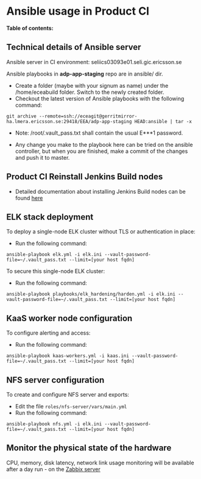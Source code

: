 # Ansible usage in Product CI

**Table of contents:**
<!-- START doctoc
...
END doctoc -->

## Technical details of Ansible server

Ansible server in CI environment: seliics03093e01.seli.gic.ericsson.se

Ansible playbooks in **adp-app-staging** repo are in ansible/ dir.

* Create a folder (maybe with your signum as name) under the /home/eceabuild folder. Switch to the newly created folder.
* Checkout the latest version of Ansible playbooks with the following command:

```
git archive --remote=ssh://eceagit@gerritmirror-ha.lmera.ericsson.se:29418/EEA/adp-app-staging HEAD:ansible | tar -x
```

* Note: /root/.vault_pass.txt shall contain the usual E\*\*\*1 password.

* Any change you make to the playbook here can be tried on the ansible controller, but when you are finished, make a commit of the changes and push it to master.

## Product CI Reinstall Jenkins Build nodes

* Detailed documentation about installing Jenkins Build nodes can be found [here](https://eteamspace.internal.ericsson.com/display/ECISE/EEA4+Product+CI+Reinstall+Jenkins+Build+nodes+hosted+in+VMware+Vcloud)

## ELK stack deployment

To deploy a single-node ELK cluster without TLS or authentication in place:

* Run the following command:

```
ansible-playbook elk.yml -i elk.ini --vault-password-file=~/.vault_pass.txt --limit=[your host fqdn]
```

To secure this single-node ELK cluster:

* Run the following command:

```
ansible-playbook playbooks/elk_hardening/harden.yml -i elk.ini --vault-password-file=~/.vault_pass.txt --limit=[your host fqdn]
```

## KaaS worker node configuration

To configure alerting and access:

* Run the following command:

```
ansible-playbook kaas-workers.yml -i kaas.ini --vault-password-file=~/.vault_pass.txt --limit=[your host fqdn]
```

## NFS server configuration

To create and configure NFS server and exports:

* Edit the file `roles/nfs-server/vars/main.yml`
* Run the following command:

```
ansible-playbook nfs.yml -i elk.ini --vault-password-file=~/.vault_pass.txt --limit=[your host fqdn]
```

## Monitor the physical state of the hardware

CPU, memory, disk latency, network link usage monitoring will be available after a day run - on the [Zabbix server](http://dl380x4226e01.seli.gic.ericsson.se/zabbix/zabbix.php?action=dashboard.list)
